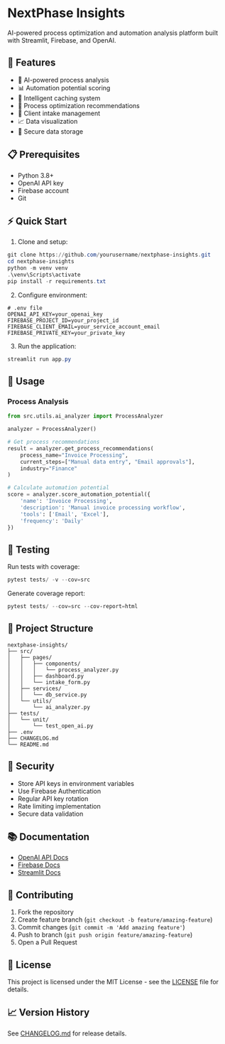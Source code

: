 # NextPhase Insights

AI-powered process optimization and automation analysis platform built with Streamlit, Firebase, and OpenAI.

## 🚀 Features

- 🤖 AI-powered process analysis
- 📊 Automation potential scoring
- 💾 Intelligent caching system
- 🔄 Process optimization recommendations
- 📝 Client intake management
- 📈 Data visualization
- 🔐 Secure data storage

## 📋 Prerequisites

- Python 3.8+
- OpenAI API key
- Firebase account
- Git

## ⚡ Quick Start

1. Clone and setup:
```powershell
git clone https://github.com/yourusername/nextphase-insights.git
cd nextphase-insights
python -m venv venv
.\venv\Scripts\activate
pip install -r requirements.txt
```

2. Configure environment:
```properties
# .env file
OPENAI_API_KEY=your_openai_key
FIREBASE_PROJECT_ID=your_project_id
FIREBASE_CLIENT_EMAIL=your_service_account_email
FIREBASE_PRIVATE_KEY=your_private_key
```

3. Run the application:
```powershell
streamlit run app.py
```

## 🔧 Usage

### Process Analysis
```python
from src.utils.ai_analyzer import ProcessAnalyzer

analyzer = ProcessAnalyzer()

# Get process recommendations
result = analyzer.get_process_recommendations(
    process_name="Invoice Processing",
    current_steps=["Manual data entry", "Email approvals"],
    industry="Finance"
)

# Calculate automation potential
score = analyzer.score_automation_potential({
    'name': 'Invoice Processing',
    'description': 'Manual invoice processing workflow',
    'tools': ['Email', 'Excel'],
    'frequency': 'Daily'
})
```

## 🧪 Testing

Run tests with coverage:
```powershell
pytest tests/ -v --cov=src
```

Generate coverage report:
```powershell
pytest tests/ --cov=src --cov-report=html
```

## 📁 Project Structure

```
nextphase-insights/
├── src/
│   ├── pages/
│   │   ├── components/
│   │   │   └── process_analyzer.py
│   │   ├── dashboard.py
│   │   └── intake_form.py
│   ├── services/
│   │   └── db_service.py
│   └── utils/
│       └── ai_analyzer.py
├── tests/
│   └── unit/
│       └── test_open_ai.py
├── .env
├── CHANGELOG.md
└── README.md
```

## 🔐 Security

- Store API keys in environment variables
- Use Firebase Authentication
- Regular API key rotation
- Rate limiting implementation
- Secure data validation

## 📚 Documentation

- [OpenAI API Docs](https://platform.openai.com/docs)
- [Firebase Docs](https://firebase.google.com/docs)
- [Streamlit Docs](https://docs.streamlit.io/)

## 🤝 Contributing

1. Fork the repository
2. Create feature branch (`git checkout -b feature/amazing-feature`)
3. Commit changes (`git commit -m 'Add amazing feature'`)
4. Push to branch (`git push origin feature/amazing-feature`)
5. Open a Pull Request

## 📝 License

This project is licensed under the MIT License - see the [LICENSE](LICENSE) file for details.

## 📈 Version History

See [CHANGELOG.md](CHANGELOG.md) for release details.
